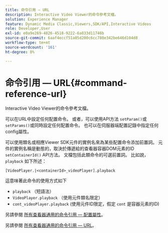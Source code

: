 ```yaml
---
title: 命令引用 — URL
description: Interactive Video Viewer的命令參考文檔。
solution: Experience Manager
feature: Dynamic Media Classic,Viewers,SDK/API,Interactive Videos
role: Developer,User
exl-id: e0a9e269-4826-4518-9222-6a833d11746b
source-git-commit: 6aaf4eccf51a05d200c6cc780e342be646d104d8
workflow-type: tm+mt
source-wordcount: '161'
ht-degree: 0%

---
```


# 命令引用 — URL{#command-reference-url}

Interactive Video Viewer的命令參考文檔。

可以在URL中設定任何配置命令。 或者，可以使用API方法 `setParam()`或 `setParams()`或同時設定任何配置命令。 也可以在伺服器端配置記錄中指定任何config屬性。

可以使用類名或相應Viewer SDK元件的實例名來為某些配置命令添加前置詞。 元件的實例名稱是動態的，取決於傳遞給的查看器容器DOM元素的ID `setContainerId()` API方法。 文檔包括此類命令的可選前置詞。 比如說， `playback` 如下所述：

```
[VideoPlayer.|<containerId>_videoPlayer].playback
```

這意味著此命令的使用方式如下

* `playback` （短語法）
* `VideoPlayer.playback` （使用元件類名限定）
* `cont_videoPlayer.playback` (使用元件ID限定，假定 `cont` 是容器元素的ID)

另請參閱 [所有查看器通用的命令引用 — 配置屬性](../../../r-html5-viewer-20-cmdref-configattrib/r-html5-viewer-20-cmdref-configattrib.md#concept-850e0f2c49b949deb7cfbfd330d329bd)。

另請參閱 [所有查看器通用的命令引用 — URL](../../../c-html5-viewer-20-cmdref-url/c-html5-viewer-20-cmdref-url.md#concept-9b337f349b7b406b8c33c7ee96b3e226)。

